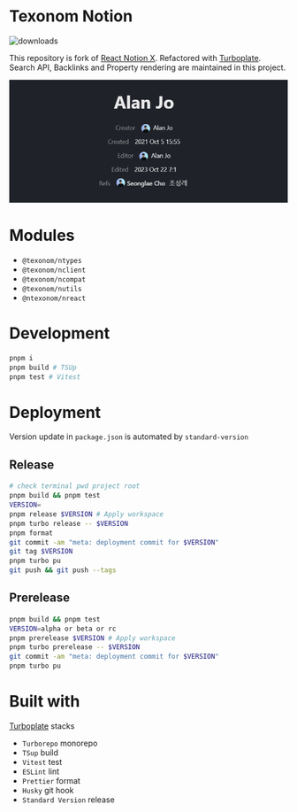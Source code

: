 # Texonom Notion

![downloads](https://img.shields.io/npm/d18m/%40texonom%2Fnclient)

This repository is fork of [React Notion X](https://github.com/NotionX/react-notion-x).
Refactored with [Turboplate](https://github.com/seonglae/turboplate). Search API, Backlinks and Property rendering are maintained in this project.

![Property](image/property.png)

# Modules

- `@texonom/ntypes`
- `@texonom/nclient`
- `@texonom/ncompat`
- `@texonom/nutils`
- `@ntexonom/nreact`

# Development

```zsh
pnpm i
pnpm build # TSUp
pnpm test # Vitest
```

# Deployment

Version update in `package.json` is automated by `standard-version`

## Release

```zsh
# check terminal pwd project root
pnpm build && pnpm test
VERSION=
pnpm release $VERSION # Apply workspace
pnpm turbo release -- $VERSION
pnpm format
git commit -am "meta: deployment commit for $VERSION"
git tag $VERSION
pnpm turbo pu
git push && git push --tags
```

## Prerelease

```zsh
pnpm build && pnpm test
VERSION=alpha or beta or rc
pnpm prerelease $VERSION # Apply workspace
pnpm turbo prerelease -- $VERSION
git commit -am "meta: deployment commit for $VERSION"
pnpm turbo pu
```

# Built with

[Turboplate](https://github.com/seonglae/turboplate) stacks

- `Turborepo` monorepo
- `TSup` build
- `Vitest` test
- `ESLint` lint
- `Prettier` format
- `Husky` git hook
- `Standard Version` release
